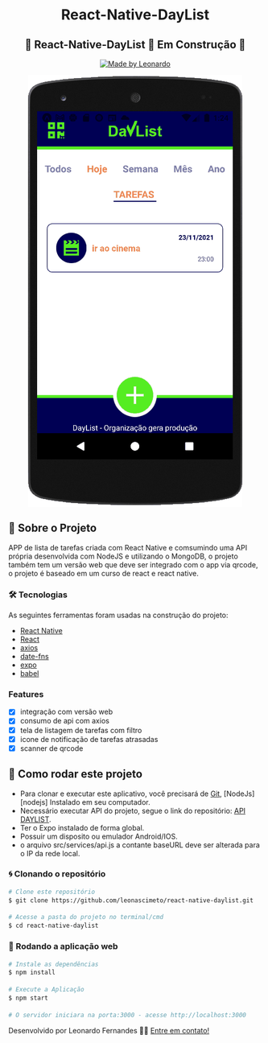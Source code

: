 <h1 align="center">
React-Native-DayList
</h1>

<h2 align="center">
🚧 React-Native-DayList  🚀 Em Construção 🚧
</h2>
<p align="center">
  <a href="https://www.linkedin.com/in/leonascimentopro/">
      <img alt="Made by Leonardo" src="https://img.shields.io/badge/Made%20By-Leonardo%20Fernandes-blue">
  </a>
</p>


<div align="center">

<img align="center" src=".github/daylistMobile.gif">

</div>

## 🚀 Sobre o Projeto

APP de lista de tarefas criada com React Native e comsumindo uma API própria desenvolvida com NodeJS e utilizando o MongoDB, o projeto também tem um versão web que deve ser integrado com o app via qrcode, o projeto é baseado em um curso de react e react native.

### 🛠 Tecnologias

As seguintes ferramentas foram usadas na construção do projeto:

- [React Native](https://reactnative.dev/)
- [React](https://pt-br.reactjs.org/)
- [axios](https://www.npmjs.com/package/axios)
- [date-fns](https://date-fns.org/)
- [expo](https://expo.dev/)
- [babel](https://babeljs.io/)

### Features

- [x] integração com versão web
- [x] consumo de api com axios
- [x] tela de listagem de tarefas com filtro
- [x] icone de notificação de tarefas atrasadas
- [x] scanner de qrcode

## 🚀 Como rodar este projeto

- Para clonar e executar este aplicativo, você precisará de [Git](https://git-scm.com), [NodeJs][nodejs] Instalado em seu computador.
- Necessário executar API do projeto, segue o link do repositório: [API DAYLIST]().
- Ter o Expo instalado de forma global.
- Possuir um disposito ou emulador Android/IOS.
- o arquivo src/services/api.js a contante baseURL deve ser alterada para o IP da rede local.


### 🌀 Clonando o repositório

```bash
# Clone este repositório
$ git clone https://github.com/leonascimeto/react-native-daylist.git

# Acesse a pasta do projeto no terminal/cmd
$ cd react-native-daylist
```

### 🧭 Rodando a aplicação web

```bash
# Instale as dependências
$ npm install

# Execute a Aplicação
$ npm start

# O servidor iniciara na porta:3000 - acesse http://localhost:3000

```

Desenvolvido por Leonardo Fernandes 👨‍💻 [Entre em contato!](https://www.linkedin.com/in/leonascimentopro/)
